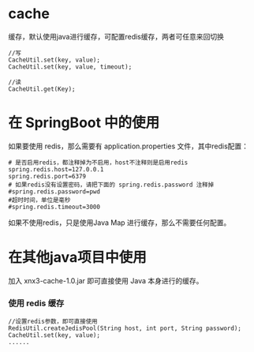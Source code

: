 # cache
缓存，默认使用java进行缓存，可配置redis缓存，两者可任意来回切换

````
//写
CacheUtil.set(key, value);
CacheUtil.set(key, value, timeout);

//读
CacheUtil.get(Key);
````

# 在 SpringBoot 中的使用
如果要使用 redis，那么需要有 application.properties 文件，其中redis配置：
````
# 是否启用redis，都注释掉为不启用，host不注释则是启用redis
spring.redis.host=127.0.0.1
spring.redis.port=6379
# 如果redis没有设置密码，请把下面的 spring.redis.password 注释掉
#spring.redis.password=pwd
#超时时间，单位是毫秒
#spring.redis.timeout=3000
````

如果不使用redis，只是使用Java Map 进行缓存，那么不需要任何配置。


# 在其他java项目中使用
加入 xnx3-cache-1.0.jar
即可直接使用 Java 本身进行的缓存。

### 使用 redis 缓存
````
//设置redis参数，即可直接使用
RedisUtil.createJedisPool(String host, int port, String password);
CacheUtil.set(key, value);
......
````